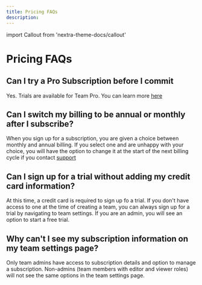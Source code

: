 ```yaml
---
title: Pricing FAQs
description: 
---
```


import Callout from 'nextra-theme-docs/callout'

# Pricing FAQs

## Can I try a Pro Subscription before I commit
Yes. Trials are available for Team Pro. You can learn more [here](/learn/plan-billing/trials)

## Can I switch my billing to be annual or monthly after I subscribe?
When you sign up for a subscription, you are given a choice between monthly and annual billing. If you select one and are unhappy with your choice, you will have the option to change it at the start of the next billing cycle if you contact [support](mailto:support@codesandbox.io)

## Can I sign up for a trial without adding my credit card information?
At this time, a credit card is required to sign up fo a trial. If you don't have access to one at the time of creating a team, you can always sign up for a trial by navigating to team settings. If you are an admin, you will see an option to start a free trial.

## Why can't I see my subscription information on my team settings page?
Only team admins have access to subscription details and option to manage a subscription. Non-admins (team members with editor and viewer roles) will not see the same options in the team settings page.  